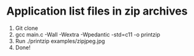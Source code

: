# Application list files in zip archives

1. Git clone
2. gcc main.c -Wall -Wextra -Wpedantic -std=c11 -o printzip
3. Run ./printzip examples/zipjpeg.jpg
4. Done!
